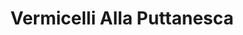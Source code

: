 ---
title: 'Vermicelli Alla Puttanesca'
description: 'Lorem ipsum dolor sit amet consectetur adipisicing elit. Obcaecati sint cumque voluptatem cupiditate odit corporis.'
price: 89
---
